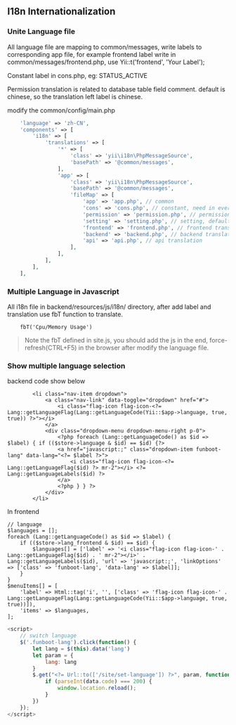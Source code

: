 I18n Internationalization
-----------

### Unite Language file

All language file are mapping to common/messages, write labels to corresponding app file, for example frontend label write in common/messages/frontend.php, use Yii::t('frontend', 'Your Label');

Constant label in cons.php, eg: STATUS_ACTIVE

Permission translation is related to database table field comment. default is chinese, so the translation left label is chinese.

modify the common/config/main.php

```php
    'language' => 'zh-CN',
    'components' => [
        'i18n' => [
            'translations' => [
                '*' => [
                    'class' => 'yii\i18n\PhpMessageSource',
                    'basePath' => '@common/messages',
                ],
                'app' => [
                    'class' => 'yii\i18n\PhpMessageSource',
                    'basePath' => '@common/messages',
                    'fileMap' => [
                        'app' => 'app.php', // common
                        'cons' => 'cons.php', // constant, need in every language directory
                        'permission' => 'permission.php', // permission, default chinese, need in every language directory except zh-CN
                        'setting' => 'setting.php', // setting, default chinese, need in every language directory except zh-CN
                        'frontend' => 'frontend.php', // frontend translation
                        'backend' => 'backend.php', // backend translation
                        'api' => 'api.php', // api translation
                    ],
                ],
            ],
        ],
    ],
```



### Multiple Language in Javascript

All i18n file in backend/resources/js/i18n/ directory, after add label and translation use fbT function to translate.

```
    fbT('Cpu/Memory Usage')
```

> Note the fbT defined in site.js, you should add the js in the end, force-refresh(CTRL+F5) in the browser after modify the language file.

### Show multiple language selection

backend code show below

```
        <li class="nav-item dropdown">
            <a class="nav-link" data-toggle="dropdown" href="#">
                <i class="flag-icon flag-icon-<?= Lang::getLanguageFlag(Lang::getLanguageCode(Yii::$app->language, true, true)) ?>"></i>
            </a>
            <div class="dropdown-menu dropdown-menu-right p-0">
                <?php foreach (Lang::getLanguageCode() as $id => $label) { if (($store->language & $id) == $id) {?>
                <a href="javascript:;" class="dropdown-item funboot-lang" data-lang="<?= $label ?>">
                    <i class="flag-icon flag-icon-<?= Lang::getLanguageFlag($id) ?> mr-2"></i> <?= Lang::getLanguageLabels($id) ?>
                </a>
                <?php } } ?>
            </div>
        </li>
```

In frontend

```
// language
$languages = [];
foreach (Lang::getLanguageCode() as $id => $label) {
    if (($store->lang_frontend & $id) == $id) {
        $languages[] = ['label' => '<i class="flag-icon flag-icon-' . Lang::getLanguageFlag($id) . ' mr-2"></i>' . Lang::getLanguageLabels($id), 'url' => 'javascript:;', 'linkOptions' => ['class' => 'funboot-lang', 'data-lang' => $label]];
    }
}
$menuItems[] = [
    'label' => Html::tag('i', '', ['class' => 'flag-icon flag-icon-' . Lang::getLanguageFlag(Lang::getLanguageCode(Yii::$app->language, true, true))]),
    'items' => $languages,
];

```

```js
<script>
    // switch language
    $('.funboot-lang').click(function() {
        let lang = $(this).data('lang')
        let param = {
            lang: lang
        }
        $.get("<?= Url::to(['/site/set-language']) ?>", param, function(data) {
            if (parseInt(data.code) === 200) {
                window.location.reload();
            }
        })
    });
</script>
```



